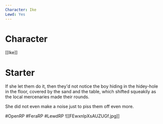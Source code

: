 ```yaml
---
Character: Ike
Lewd: Yes
---
```

# Character
[[Ike]]

# Starter
If she let them do it, then they'd not notice the boy hiding in the hidey-hole in the floor, covered by the sand and the table, which shifted squeakily as the local mercenaries made their rounds.

She did not even make a noise just to piss them off even more.

#OpenRP #FeraRP #LewdRP
![[FEwxnlpXsAUZUGf.jpg]]